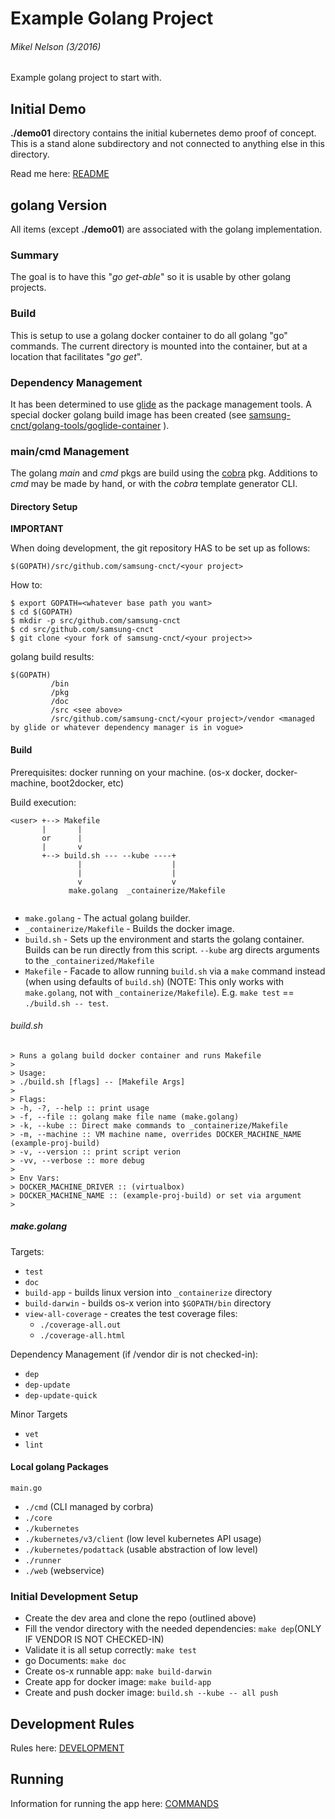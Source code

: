 # Example Golang Project

###### Mikel Nelson (3/2016)
Example golang project to start with.

## Initial Demo
**./demo01** directory contains the initial kubernetes demo proof of concept.  This is a stand alone subdirectory and not connected to anything else in this directory.

Read me here: [README](/demo01/README.md)

## golang Version
All items (except **./demo01**) are associated with the golang implementation.  

### Summary
The goal is to have this "*go get-able*" so it is usable by other golang projects.

### Build
This is setup to use a golang docker container to do all golang "go" commands.  The current directory is mounted into the container, but at a location that facilitates "*go get*". 

### Dependency Management
It has been determined to use [glide](https://github.com/Masterminds/glide) as the package management tools.  A special docker golang build image has been created (see [samsung-cnct/golang-tools/goglide-container](https://github.com/samsung-cnct/golang-tools/tree/master/goglide-container) ).

### main/cmd Management
The golang *main* and *cmd* pkgs are build using the [cobra](https://github.com/spf13/cobra) pkg.  Additions to *cmd* may be made by hand, or with the *cobra* template generator CLI.



#### Directory Setup

**IMPORTANT** 

When doing development, the git repository HAS to be set up as follows:

````
$(GOPATH)/src/github.com/samsung-cnct/<your project>
````
How to:

````
$ export GOPATH=<whatever base path you want>
$ cd $(GOPATH)
$ mkdir -p src/github.com/samsung-cnct
$ cd src/github.com/samsung-cnct
$ git clone <your fork of samsung-cnct/<your project>>
````
golang build results:

````
$(GOPATH)
         /bin
         /pkg
         /doc
         /src <see above>
         /src/github.com/samsung-cnct/<your project>/vendor <managed by glide or whatever dependency manager is in vogue>
````

#### Build

Prerequisites: docker running on your machine. (os-x docker, docker-machine, boot2docker, etc)

Build execution:

````
<user> +--> Makefile
       |       |
       or      |
       |       v
       +--> build.sh --- --kube ----+
               |                    |
               |                    |
               v                    v
             make.golang  _containerize/Makefile
             
````

* `make.golang` - The actual golang builder.
* `_containerize/Makefile` - Builds the docker image.
* `build.sh` - Sets up the environment and starts the golang container.  Builds can be run directly from this script.  `--kube` arg directs arguments to the `_containerized/Makefile`
* `Makefile` - Facade to allow running `build.sh` via a `make` command instead (when using defaults of `build.sh`) (NOTE: This only works with `make.golang`, not with `_containerize/Makefile`).  E.g.  `make test` == `./build.sh -- test`.

###### build.sh

````
> Runs a golang build docker container and runs Makefile
> 
> Usage:
> ./build.sh [flags] -- [Makefile Args]
>
> Flags:
> -h, -?, --help :: print usage
> -f, --file :: golang make file name (make.golang)
> -k, --kube :: Direct make commands to _containerize/Makefile
> -m, --machine :: VM machine name, overrides DOCKER_MACHINE_NAME (example-proj-build)
> -v, --version :: print script verion
> -vv, --verbose :: more debug
>
> Env Vars:
> DOCKER_MACHINE_DRIVER :: (virtualbox)
> DOCKER_MACHINE_NAME :: (example-proj-build) or set via argument
> 
````
##### make.golang

Targets:

* `test`
* `doc`
* `build-app` - builds linux version into `_containerize` directory
* `build-darwin` - builds os-x verion into `$GOPATH/bin` directory
* `view-all-coverage` - creates the test coverage files:
	* `./coverage-all.out`
	* `./coverage-all.html` 

Dependency Management (if /vendor dir is not checked-in):

* `dep`
* `dep-update`
* `dep-update-quick`

Minor Targets

* `vet`
* `lint`

#### Local golang Packages

`main.go`

* `./cmd` (CLI managed by corbra)
* `./core` 
* `./kubernetes`
* `./kubernetes/v3/client` (low level kubernetes API usage)
* `./kubernetes/podattack` (usable abstraction of low level)
* `./runner`
* `./web` (webservice)

### Initial Development Setup
* Create the dev area and clone the repo (outlined above)
* Fill the vendor directory with the needed dependencies: `make dep`(ONLY IF VENDOR IS NOT CHECKED-IN)
* Validate it is all setup correctly: `make test`
* go Documents: `make doc`
* Create os-x runnable app: `make build-darwin`
* Create app for docker image: `make build-app`
* Create and push docker image: `build.sh --kube -- all push`

## Development Rules

Rules here: [DEVELOPMENT](DEVELOPMENT.md)

## Running
Information for running the app here: [COMMANDS](COMMANDS.md)






